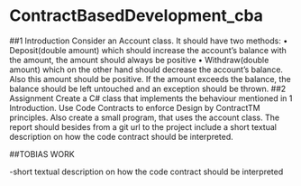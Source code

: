 # ContractBasedDevelopment_cba

##1 Introduction
Consider an Account class. It should have two methods:
• Deposit(double amount) which should increase the account’s balance with
the amount, the amount should always be positive
• Withdraw(double amount) which on the other hand should decrease the
account’s balance. Also this amount should be positive. If the amount
exceeds the balance, the balance should be left untouched and an exception
should be thrown.
##2 Assignment
Create a C# class that implements the behaviour mentioned in 1 Introduction.
Use Code Contracts to enforce Design by ContractTM principles. Also create a
small program, that uses the account class.
The report should besides from a git url to the project include a short textual
description on how the code contract should be interpreted.

##TOBIAS WORK

-short textual description on how the code contract should be interpreted
